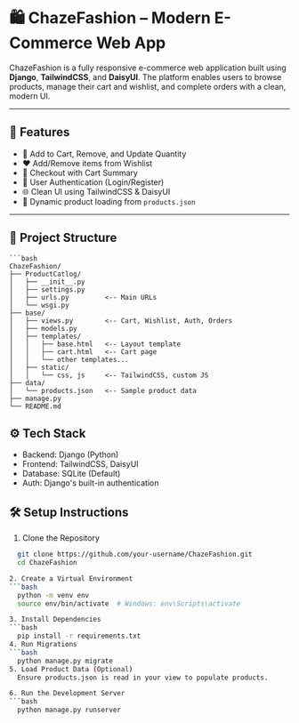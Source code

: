 # 🛍️ ChazeFashion – Modern E-Commerce Web App

ChazeFashion is a fully responsive e-commerce web application built using **Django**, **TailwindCSS**, and **DaisyUI**. The platform enables users to browse products, manage their cart and wishlist, and complete orders with a clean, modern UI.

---

## 🚀 Features

- 🛒 Add to Cart, Remove, and Update Quantity
- ❤️ Add/Remove items from Wishlist
- 🧾 Checkout with Cart Summary
- 🔐 User Authentication (Login/Register)
- 🌐 Clean UI using TailwindCSS & DaisyUI
- 🧠 Dynamic product loading from `products.json`

---

## 📂 Project Structure

    ```bash
    ChazeFashion/
    ├── ProductCatlog/
    │   ├── __init__.py
    │   ├── settings.py
    │   ├── urls.py         <-- Main URLs
    │   └── wsgi.py
    ├── base/
    │   ├── views.py        <-- Cart, Wishlist, Auth, Orders
    │   ├── models.py
    │   ├── templates/
    │   │   ├── base.html   <-- Layout template
    │   │   ├── cart.html   <-- Cart page
    │   │   └── other templates...
    │   ├── static/
    │   │   └── css, js     <-- TailwindCSS, custom JS
    ├── data/
    │   └── products.json   <-- Sample product data
    ├── manage.py
    └── README.md
## ⚙️ Tech Stack
- Backend: Django (Python)
- Frontend: TailwindCSS, DaisyUI
- Database: SQLite (Default)
- Auth: Django's built-in authentication

## 🛠️ Setup Instructions
1. Clone the Repository
  ```bash
    git clone https://github.com/your-username/ChazeFashion.git
    cd ChazeFashion

 2. Create a Virtual Environment
  ```bash
    python -m venv env
    source env/bin/activate  # Windows: env\Scripts\activate
 
 3. Install Dependencies
  ```bash
    pip install -r requirements.txt
 4. Run Migrations
  ```bash
    python manage.py migrate
 5. Load Product Data (Optional)
    Ensure products.json is read in your view to populate products.

6. Run the Development Server
  ```bash
    python manage.py runserver
